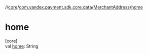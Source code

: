 //[core](../../../index.md)/[com.yandex.payment.sdk.core.data](../index.md)/[MerchantAddress](index.md)/[home](home.md)

# home

[core]\
val [home](home.md): String
